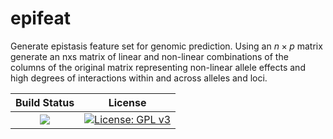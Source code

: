 # epifeat

Generate epistasis feature set for genomic prediction. Using an $n \times p$ matrix generate an nxs matrix of linear and non-linear combinations of the columns of the original matrix representing non-linear allele effects and high degrees of interactions within and across alleles and loci.

|**Build Status**|**License**|
|:--------------:|:---------:|
| <a href="https://github.com/jeffersonfparil/epifeat/actions"><img src="https://github.com/jeffersonfparil/epifeat/actions/workflows/zig.yml/badge.svg"></a> | [![License: GPL v3](https://img.shields.io/badge/License-GPLv3-blue.svg)](https://www.gnu.org/licenses/gpl-3.0) |